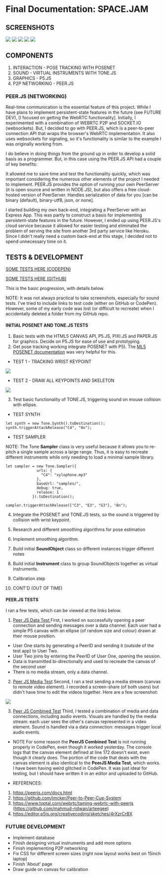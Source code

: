 # Final Documentation: SPACE.JAM

## SCREENSHOTS

![](assets/final-documentation-98278d79.png)
![](assets/final-documentation-f53d6b29.png)
![](assets/final-documentation-58f52e4d.png)
![](assets/final-documentation-4dc7f4f5.png)
![](assets/final-documentation-09a57328.png)

## COMPONENTS

1. INTERACTION - POSE TRACKING WITH POSENET
2. SOUND - VIRTUAL INSTRUMENTS WITH TONE.JS
3. GRAPHICS - P5.JS
4. P2P NETWORKING - PEER.JS

### PEER.JS (NETWORKING)

Real-time communication is the essential feature of this project. While I have plans to implement persistent-state features in the future (see FUTURE DEV), [I focused on getting the WebRTC functionality]. Initially, I experimented with a combination of WEBRTC P2P and SOCKET.IO (websockets). But, I decided to go with PEER.JS, which is a peer-to-peer connection API that wraps the browser's WebRTC implementation. It also uses websockets for signaling, so it's functionality is similar to the example I was originally working from.

I do believe in doing things from the ground up in order to develop a solid basis as a programmer. But, in this case using the PEER.JS API had a couple of key benefits:

It allowed me to save time and test the functionality quickly, which was important considering the numerous other elements of the project I needed to implement.
PEER.JS provides the option of running your own PeerServer (it is open source and written in NODE.JS), but also offers a free cloud-hosted version of PeerServer.
Handles serialization of data for you [can be binary (default), binary-utf8, json, or none].

I started building my own back-end, integrating a PeerServer with an Express App. This was partly to construct a basis for implementing persistent-state features in the future. However, I ended up using PEER.JS's cloud service because it allowed for easier testing and eliminated the problem of serving the site from another 3rd party service like Heroku. Since I didn't really need a custom back-end at this stage, I decided not to spend unnecessary time on it.

## TESTS & DEVELOPMENT

[SOME TESTS HERE (CODEPEN)](https://codepen.io/collection/nWWwry?cursor=ZD0xJm89MSZwPTEmdj0z)

[SOME TESTS HERE (GITHUB)](https://github.com/cassienoelle/cart351/tree/master/final%20documentation/tests)

This is the basic progression, with details below.

NOTE: It was not always practical to take screenshots, especially for sound tests. I've tried to include links to test code (either on GitHub or CodePen). However, some of my early code was lost (or difficult to recreate) when I accidentally deleted a folder from my GitHub repo.

#### INITIAL POSENET AND TONE.JS TESTS

1. Basic tests with the HTML5 CANVAS API, P5.JS, PIXI.JS and PAPER.JS for graphics. Decide on P5.JS for ease of use and prototyping.
2. Get pose tracking working integrate POSENET with P5). The [ML5 POSENET documentation](https://ml5js.org/reference/api-PoseNet/) was very helpful for this.

- TEST 1 - TRACKING WRIST KEYPOINT

![](assets/final-documentation-9088d2ea.png)

- TEST 2 - DRAW ALL KEYPOINTS AND SKELETON

![](assets/final-documentation-f46c1e8b.png)

3. Test basic functionality of TONE.JS, triggering sound on mouse collision with ellipse.

- TEST SYNTH

```
let synth = new Tone.Synth().toDestination();
synth.triggerAttackRelease("C4", "8n");
```

- TEST SAMPLER

NOTE: The Tone **Sampler** class is very useful because it allows you to re-pitch a single sample across a large range. Thus, it is easy to recreate different instruments while only needing to load a minimal sample library.

```
let sampler = new Tone.Sampler({
              urls: {
                "C4": "xylophone.mp3"
              },
              baseUrl: "samples/",
              debug: true,
              release: 1
            }).toDestination();

sampler.triggerAttackRelease(["C3", "E3", "G3"], "8n");

```
4. Integrate the POSENET and TONE.JS tests, so the sound is triggered by collision with wrist keypoint.
5. Research and different smoothing algorithms for pose estimation
6. Implement smoothing algorithm.
7. Build initial **SoundObject** class so different instances trigger different notes
8. Build initial **Instrument** class to group SoundObjects together as virtual instruments.
9. Calibration step

10. CONT'D (OUT OF TIME)


#### PEER.JS TESTS

I ran a few tests, which can be viewed at the links below.

1. [Peer JS Data Test ](https://codepen.io/cass_27/pen/GRjNYvz)
First, I worked on successfully opening a peer connection and sending messages over a data channel. Each user had a simple P5 canvas with an ellipse (of random size and colour) drawn at their mouse position.
- User One starts by generating a PeerID and sending it (outside of the test app) to User Two.
- User Two joins by entering the PeerID of User One, opening the session.
- Data is transmitted bi-directionally and used to recreate the canvas of the second user
- There is no media stream, only a data channel.

2. [Peer JS Media Test](https://codepen.io/cass_27/pen/OJRWmPo)
Second, I ran a test sending a media stream (canvas to remote video element). I recorded a screen-share (of both users) but didn't have time to edit the videos together. Here are a few screenshot:

![](assets/final-documentation-95b888d0.png)

3. [Peer JS Combined Test](https://codepen.io/cass_27/pen/BaLpJjd)
Third, I tested a combination of media and data connections, including audio events. Visuals are handled by the media stream: each user sees the other's canvas represented in a video element. Sound is handled via a data connection: messages trigger local audio events.

- NOTE For some reason the **PeerJS Combined Test** is not running properly in CodePen, even though it worked yesterday. The console logs that the canvas element defined at line 172 doesn't exist, even though it clearly does. The portion of the code that deals with the canvas element is also identical to the **PeerJS Media Test**, which works. I have been having weird glitched in CodePen. It was just ideal for testing, but I should have written it in an editor and uploaded to GitHub.

- REFERENCES:
1. https://peerjs.com/docs.html
2. https://github.com/jmcker/Peer-to-Peer-Cue-System
3. https://www.toptal.com/webrtc/taming-webrtc-with-peerjs
   (https://github.com/mahmud-ridwan/arteegee)
4. https://editor.p5js.org/creativecoding/sketches/4rXzrCrBX


### FUTURE DEVELOPMENT

- Implement database
- Finish designing virtual instruments and add more options
- Finish implementing P2P networking
- Fix CSS for different screen sizes (right now layout works best on 15inch laptop)
- Finish 'About' page
- Draw guide on canvas for calibration
